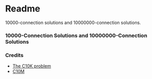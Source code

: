 # Readme
10000-connection solutions and 10000000-connection solutions.

### 10000-Connection Solutions and 10000000-Connection Solutions

### Credits
- [The C10K problem](http://kegel.com/c10k.htm)
- [C10M](http://c10m.robertgraham.com/)
